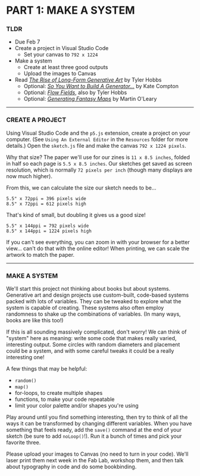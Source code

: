 # PART 1: MAKE A SYSTEM

### TLDR
* Due Feb 7  
* Create a project in Visual Studio Code  
  * Set your canvas to `792 x 1224`  
* Make a system  
  * Create at least three good outputs  
  * Upload the images to Canvas
* Read [*The Rise of Long-Form Generative Art*](https://tylerxhobbs.com/essays/2021/the-rise-of-long-form-generative-art) by Tyler Hobbs  
  * Optional: [*So You Want to Build A Generator...*](https://galaxykate0.tumblr.com/post/139774965871/so-you-want-to-build-a-generator) by Kate Compton  
  * Optional: [*Flow Fields*](https://tylerxhobbs.com/essays/2020/flow-fields), also by Tyler Hobbs  
  * Optional: [*Generating Fantasy Maps*](http://mewo2.com/notes/terrain) by Martin O'Leary  

- - -

### CREATE A PROJECT  
Using Visual Studio Code and the `p5.js` extension, create a project on your computer. (See `Using An External Editor` in the `Resources` folder for more details.) Open the `sketch.js` file and make the canvas `792 x 1224 pixels`.

Why that size? The paper we'll use for our zines is `11 x 8.5 inches`, folded in half so each page is `5.5 x 8.5 inches`. Our sketches get saved as screen resolution, which is normally `72 pixels per inch` (though many displays are now much higher).

From this, we can calculate the size our sketch needs to be...

    5.5" x 72ppi = 396 pixels wide
    8.5" x 72ppi = 612 pixels high

That's kind of small, but doubling it gives us a good size! 

    5.5" x 144ppi = 792 pixels wide
    8.5" x 144ppi = 1224 pixels high

If you can't see everything, you can zoom in with your browser for a better view... can't do that with the online editor! When printing, we can scale the artwork to match the paper.

- - -

### MAKE A SYSTEM  
We'll start this project not thinking about books but about systems. Generative art and design projects use custom-built, code-based systems packed with lots of variables. They can be tweaked to explore what the system is capable of creating. These systems also often employ randomness to shake up the combinations of variables. (In many ways, books are like this too!)

If this is all sounding massively complicated, don't worry! We can think of "system" here as meaning: write some code that makes really varied, interesting output. Some circles with random diameters and placement could be a system, and with some careful tweaks it could be a really interesting one!

A few things that may be helpful:  
* `random()`  
* `map()`  
* for-loops, to create multiple shapes  
* functions, to make your code repeatable  
* limit your color palette and/or shapes you're using  

Play around until you find something interesting, then try to think of all the ways it can be transformed by changing different variables. When you have something that feels ready, add the `save()` command at the end of your sketch (be sure to add `noLoop()`!). Run it a bunch of times and pick your favorite three.

Please upload your images to Canvas (no need to turn in your code). We'll laser print them next week in the Fab Lab, workshop them, and then talk about typography in code and do some bookbinding.

